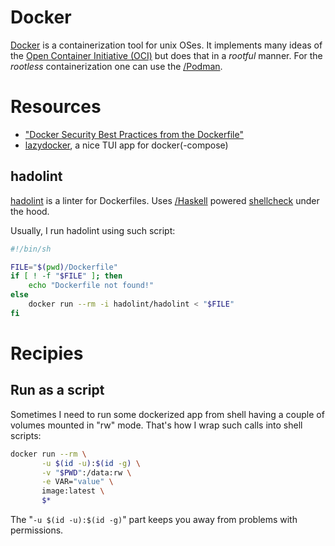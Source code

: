 # Docker

[Docker](https://www.docker.com) is a containerization tool for unix OSes. It implements many ideas of the [Open Container Initiative (OCI)](https://opencontainers.org/) but does that in a *rootful* manner. For the *rootless* containerization one can use the [/Podman]().

# Resources

- ["Docker Security Best Practices from the Dockerfile"](https://cloudberry.engineering/article/dockerfile-security-best-practices/)
- [lazydocker](https://github.com/jesseduffield/lazydocker), a nice TUI app for docker(-compose)

## hadolint

[hadolint](https://github.com/hadolint/hadolint) is a linter for Dockerfiles. Uses [/Haskell]() powered [shellcheck](https://github.com/koalaman/shellcheck/) under the hood.

Usually, I run hadolint using such script:

```bash
#!/bin/sh

FILE="$(pwd)/Dockerfile"
if [ ! -f "$FILE" ]; then
    echo "Dockerfile not found!"
else
    docker run --rm -i hadolint/hadolint < "$FILE"
fi
```

# Recipies

## Run as a script

Sometimes I need to run some dockerized app from shell having a couple of volumes mounted in "rw" mode. That's how I wrap such calls into shell scripts:

```bash
docker run --rm \
       -u $(id -u):$(id -g) \
       -v "$PWD":/data:rw \
       -e VAR="value" \
       image:latest \
       $*
```

The "`-u $(id -u):$(id -g)`" part keeps you away from problems with permissions.